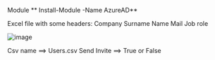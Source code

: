 Module 
** Install-Module -Name AzureAD**

Excel file with some headers:
Company
Surname
Name
Mail
Job role

![image](https://github.com/abebe-frank/powershell-scripts/assets/60877612/fb1697a0-8c05-4106-9a8d-f227ec50f1d7)

Csv name ==> Users.csv
Send Invite ==> True or False
